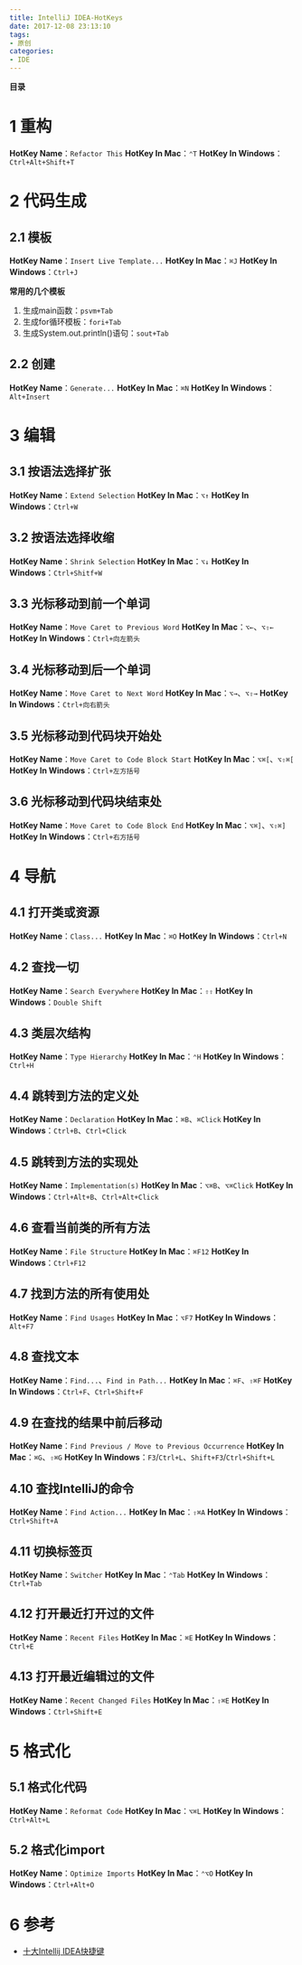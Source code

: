 ```yaml
---
title: IntelliJ IDEA-HotKeys
date: 2017-12-08 23:13:10
tags: 
- 原创
categories: 
- IDE
---
```


__目录__

<!-- toc -->
<!--more-->

# 1 重构

__HotKey Name__：`Refactor This`
__HotKey In Mac__：`⌃T`
__HotKey In Windows__：`Ctrl+Alt+Shift+T`

# 2 代码生成

## 2.1 模板

__HotKey Name__：`Insert Live Template...`
__HotKey In Mac__：`⌘J`
__HotKey In Windows__：`Ctrl+J`

__常用的几个模板__

1. 生成main函数：`psvm+Tab`
1. 生成for循环模板：`fori+Tab`
1. 生成System.out.println()语句：`sout+Tab`

## 2.2 创建

__HotKey Name__：`Generate...`
__HotKey In Mac__：`⌘N`
__HotKey In Windows__：`Alt+Insert`

# 3 编辑

## 3.1 按语法选择扩张

__HotKey Name__：`Extend Selection`
__HotKey In Mac__：`⌥↑`
__HotKey In Windows__：`Ctrl+W`

## 3.2 按语法选择收缩

__HotKey Name__：`Shrink Selection`
__HotKey In Mac__：`⌥↓`
__HotKey In Windows__：`Ctrl+Shitf+W`

## 3.3 光标移动到前一个单词

__HotKey Name__：`Move Caret to Previous Word`
__HotKey In Mac__：`⌥←`、`⌥⇧←`
__HotKey In Windows__：`Ctrl+向左箭头`

## 3.4 光标移动到后一个单词

__HotKey Name__：`Move Caret to Next Word`
__HotKey In Mac__：`⌥→`、`⌥⇧→`
__HotKey In Windows__：`Ctrl+向右箭头`

## 3.5 光标移动到代码块开始处

__HotKey Name__：`Move Caret to Code Block Start`
__HotKey In Mac__：`⌥⌘[`、`⌥⇧⌘[`
__HotKey In Windows__：`Ctrl+左方括号`

## 3.6 光标移动到代码块结束处

__HotKey Name__：`Move Caret to Code Block End`
__HotKey In Mac__：`⌥⌘]`、`⌥⇧⌘]`
__HotKey In Windows__：`Ctrl+右方括号`

# 4 导航

## 4.1 打开类或资源

__HotKey Name__：`Class...`
__HotKey In Mac__：`⌘O`
__HotKey In Windows__：`Ctrl+N`

## 4.2 查找一切

__HotKey Name__：`Search Everywhere`
__HotKey In Mac__：`⇧⇧`
__HotKey In Windows__：`Double Shift`

## 4.3 类层次结构

__HotKey Name__：`Type Hierarchy`
__HotKey In Mac__：`⌃H`
__HotKey In Windows__：`Ctrl+H`

## 4.4 跳转到方法的定义处

__HotKey Name__：`Declaration`
__HotKey In Mac__：`⌘B`、`⌘Click`
__HotKey In Windows__：`Ctrl+B`、`Ctrl+Click`

## 4.5 跳转到方法的实现处

__HotKey Name__：`Implementation(s)`
__HotKey In Mac__：`⌥⌘B`、`⌥⌘Click`
__HotKey In Windows__：`Ctrl+Alt+B`、`Ctrl+Alt+Click`

## 4.6 查看当前类的所有方法

__HotKey Name__：`File Structure`
__HotKey In Mac__：`⌘F12`
__HotKey In Windows__：`Ctrl+F12`

## 4.7 找到方法的所有使用处

__HotKey Name__：`Find Usages`
__HotKey In Mac__：`⌥F7`
__HotKey In Windows__：`Alt+F7`

## 4.8 查找文本

__HotKey Name__：`Find...`、`Find in Path...`
__HotKey In Mac__：`⌘F`、`⇧⌘F`
__HotKey In Windows__：`Ctrl+F`、`Ctrl+Shift+F`

## 4.9 在查找的结果中前后移动

__HotKey Name__：`Find Previous / Move to Previous Occurrence`
__HotKey In Mac__：`⌘G`、`⇧⌘G`
__HotKey In Windows__：`F3`/`Ctrl+L`、`Shift+F3`/`Ctrl+Shift+L`

## 4.10 查找IntelliJ的命令

__HotKey Name__：`Find Action...`
__HotKey In Mac__：`⇧⌘A`
__HotKey In Windows__：`Ctrl+Shift+A`

## 4.11 切换标签页

__HotKey Name__：`Switcher`
__HotKey In Mac__：`⌃Tab`
__HotKey In Windows__：`Ctrl+Tab`

## 4.12 打开最近打开过的文件

__HotKey Name__：`Recent Files`
__HotKey In Mac__：`⌘E`
__HotKey In Windows__：`Ctrl+E`

## 4.13 打开最近编辑过的文件

__HotKey Name__：`Recent Changed Files`
__HotKey In Mac__：`⇧⌘E`
__HotKey In Windows__：`Ctrl+Shift+E`

# 5 格式化

## 5.1 格式化代码

__HotKey Name__：`Reformat Code`
__HotKey In Mac__：`⌥⌘L`
__HotKey In Windows__：`Ctrl+Alt+L`

## 5.2 格式化import

__HotKey Name__：`Optimize Imports`
__HotKey In Mac__：`⌃⌥O`
__HotKey In Windows__：`Ctrl+Alt+O`

# 6 参考

* [十大Intellij IDEA快捷键](http://blog.csdn.net/dc_726/article/details/42784275)

